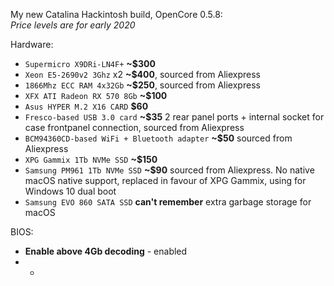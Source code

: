 My new Catalina Hackintosh build, OpenCore 0.5.8:  
*Price levels are for early 2020*

Hardware:
- `Supermicro X9DRi-LN4F+` **~$300**
- `Xeon E5-2690v2 3Ghz` x2  **~$400**, sourced from Aliexpress
- `1866Mhz ECC RAM 4x32Gb` **~$250**, sourced from Aliexpress
- `XFX ATI Radeon RX 570 8Gb` **~$100**
- `Asus HYPER M.2 X16 CARD` **$60**
- `Fresco-based USB 3.0 card` **~$35** 2 rear panel ports + internal socket for case frontpanel connection, sourced from Aliexpress
- `BCM94360CD-based WiFi + Bluetooth adapter` **~$50** sourced from Aliexpress
- `XPG Gammix 1Tb NVMe SSD` **~$150**
- `Samsung PM961 1Tb NVMe SSD` **~$90** sourced from Aliexpress. No native macOS native support, replaced in favour of XPG Gammix, using for Windows 10 dual boot
- `Samsung EVO 860 SATA SSD` **can't remember** extra garbage storage for macOS

BIOS:  
  - **Enable above 4Gb decoding** - enabled
  - - 
